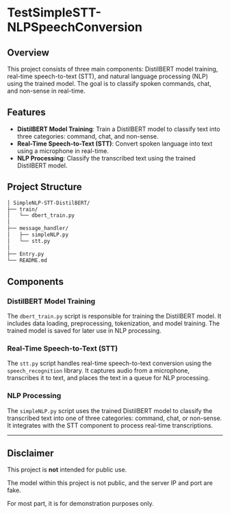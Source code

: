 ﻿# TestSimpleSTT-NLPSpeechConversion

## Overview

This project consists of three main components: DistilBERT model training, real-time speech-to-text (STT), and natural language processing (NLP) using the trained model. The goal is to classify spoken commands, chat, and non-sense in real-time.

## Features

- **DistilBERT Model Training**: Train a DistilBERT model to classify text into three categories: command, chat, and non-sense.
- **Real-Time Speech-to-Text (STT)**: Convert spoken language into text using a microphone in real-time.
- **NLP Processing**: Classify the transcribed text using the trained DistilBERT model.

## Project Structure



```graphql
│ SimpleNLP-STT-DistilBERT/ 
├── train/ 
│   └── dbert_train.py
│
├── message_handler/
│   ├── simpleNLP.py
│   └── stt.py
│
├── Entry.py
└── README.md
```


## Components

### DistilBERT Model Training

The `dbert_train.py` script is responsible for training the DistilBERT model. It includes data loading, preprocessing, tokenization, and model training. The trained model is saved for later use in NLP processing.

### Real-Time Speech-to-Text (STT)

The `stt.py` script handles real-time speech-to-text conversion using the `speech_recognition` library. It captures audio from a microphone, transcribes it to text, and places the text in a queue for NLP processing.

### NLP Processing

The `simpleNLP.py` script uses the trained DistilBERT model to classify the transcribed text into one of three categories: command, chat, or non-sense. It integrates with the STT component to process real-time transcriptions.

---

## Disclaimer

This project is **not** intended for public use. 

The model within this project is not public, and the server IP and port are fake. 

For most part, it is for demonstration purposes only.
